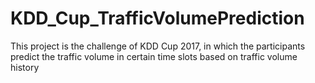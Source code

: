 # KDD_Cup_TrafficVolumePrediction
This project is the challenge of KDD Cup 2017, in which the participants predict the traffic volume in certain time slots based on traffic volume history
